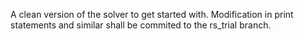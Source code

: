 A clean version of the solver to get started with.
Modification in print statements and similar shall be commited to the rs_trial branch.
